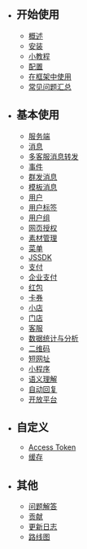 - ## 开始使用
  - [概述](/docs/{{version}}/overview)
  - [安装](/docs/{{version}}/installation)
  - [小教程](/docs/{{version}}/tutorial)
  - [配置](/docs/{{version}}/configuration)
  - [在框架中使用](/docs/{{version}}/integration)
  - [常见问题汇总](/docs/{{version}}/troubleshooting)

- ## 基本使用
  - [服务端](/docs/{{version}}/server)
  - [消息](/docs/{{version}}/messages)
  - [多客服消息转发](/docs/{{version}}/message-transfer)
  - [事件](/docs/{{version}}/events)
  - [群发消息](/docs/{{version}}/broadcast)
  - [模板消息](/docs/{{version}}/notice)
  - [用户](/docs/{{version}}/user)
  - [用户标签](/docs/{{version}}/user-tag)
  - [用户组](/docs/{{version}}/user-group)
  - [网页授权](/docs/{{version}}/oauth)
  - [素材管理](/docs/{{version}}/material)
  - [菜单](/docs/{{version}}/menu)
  - [JSSDK](/docs/{{version}}/js)
  - [支付](/docs/{{version}}/payment)
  - [企业支付](/docs/{{version}}/merchant_payment)
  - [红包](/docs/{{version}}/lucky-money)
  - [卡券](/docs/{{version}}/card)
  - [小店](/docs/{{version}}/store)
  - [门店](/docs/{{version}}/poi)
  - [客服](/docs/{{version}}/staff)
  - [数据统计与分析](/docs/{{version}}/anaylsis)
  - [二维码](/docs/{{version}}/qrcode)
  - [短网址](/docs/{{version}}/short-url)
  - [小程序](/docs/{{version}}/mini_program)
  - [语义理解](/docs/{{version}}/semantic)
  - [自动回复](/docs/{{version}}/reply)
  - [开放平台](/docs/{{version}}/open_platform)

- ## 自定义
  - [Access Token](/docs/{{version}}/access_token)
  - [缓存](/docs/{{version}}/cache)

- ## 其他
  - [问题解答](/docs/{{version}}/troubleshooting)
  - [贡献](/docs/{{version}}/contributing)
  - [更新日志](/docs/{{version}}/releases)
  - [路线图](/docs/{{version}}/roadmap)

